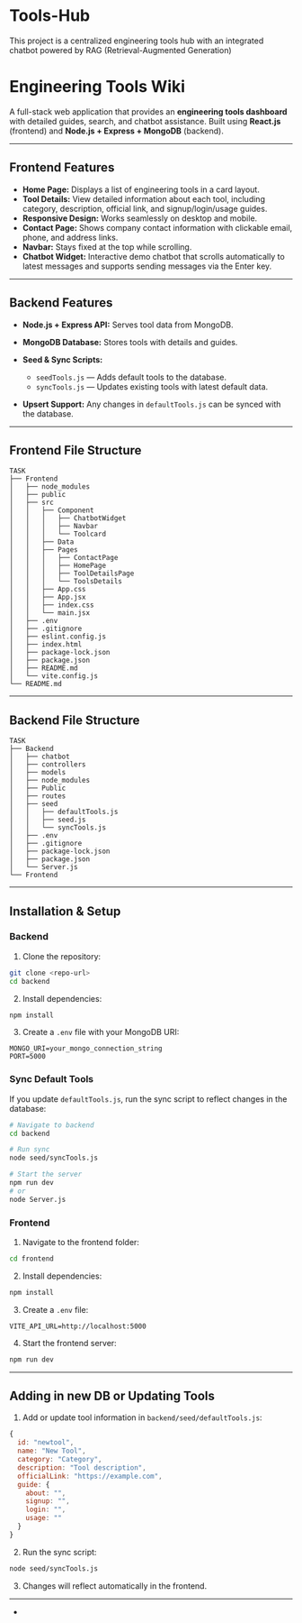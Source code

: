 # Tools-Hub
This project is a centralized engineering tools hub with an integrated chatbot powered by RAG (Retrieval-Augmented Generation)


# **Engineering Tools Wiki**

A full-stack web application that provides an **engineering tools dashboard** with detailed guides, search, and chatbot assistance.
Built using **React.js** (frontend) and **Node.js + Express + MongoDB** (backend).

---

## **Frontend Features**

* **Home Page:** Displays a list of engineering tools in a card layout.
* **Tool Details:** View detailed information about each tool, including category, description, official link, and signup/login/usage guides.
* **Responsive Design:** Works seamlessly on desktop and mobile.
* **Contact Page:** Shows company contact information with clickable email, phone, and address links.
* **Navbar:** Stays fixed at the top while scrolling.
* **Chatbot Widget:** Interactive demo chatbot that scrolls automatically to latest messages and supports sending messages via the Enter key.

---

## **Backend Features**

* **Node.js + Express API:** Serves tool data from MongoDB.
* **MongoDB Database:** Stores tools with details and guides.
* **Seed & Sync Scripts:**

  * `seedTools.js` — Adds default tools to the database.
  * `syncTools.js` — Updates existing tools with latest default data.
* **Upsert Support:** Any changes in `defaultTools.js` can be synced with the database.

--------------------------------------------------------------------------------------------------------------------------------------------

## **Frontend File Structure**

```
TASK
├── Frontend
│   ├── node_modules
│   ├── public
│   ├── src
│   │   ├── Component
│   │   │   ├── ChatbotWidget
│   │   │   ├── Navbar
│   │   │   └── Toolcard
│   │   ├── Data
│   │   ├── Pages
│   │   │   ├── ContactPage
│   │   │   ├── HomePage
│   │   │   ├── ToolDetailsPage
│   │   │   └── ToolsDetails
│   │   ├── App.css
│   │   ├── App.jsx
│   │   ├── index.css
│   │   └── main.jsx
│   ├── .env
│   ├── .gitignore
│   ├── eslint.config.js
│   ├── index.html
│   ├── package-lock.json
│   ├── package.json
│   ├── README.md
│   └── vite.config.js
└── README.md
```

---

## **Backend File Structure**

```
TASK
├── Backend
│   ├── chatbot
│   ├── controllers
│   ├── models
│   ├── node_modules
│   ├── Public
│   ├── routes
│   ├── seed
│   │   ├── defaultTools.js
│   │   ├── seed.js
│   │   └── syncTools.js
│   ├── .env
│   ├── .gitignore
│   ├── package-lock.json
│   ├── package.json
│   └── Server.js
└── Frontend
```

-------------------------------------------------------------------------------------------------------------------------------------------

## **Installation & Setup**

### **Backend**

1. Clone the repository:

```bash
git clone <repo-url>
cd backend
```

2. Install dependencies:

```bash
npm install
```

3. Create a `.env` file with your MongoDB URI:

```env
MONGO_URI=your_mongo_connection_string
PORT=5000
```

### **Sync Default Tools**

If you update `defaultTools.js`, run the sync script to reflect changes in the database:

```bash
# Navigate to backend
cd backend

# Run sync
node seed/syncTools.js

# Start the server
npm run dev
# or
node Server.js
```

### **Frontend**

1. Navigate to the frontend folder:

```bash
cd frontend
```

2. Install dependencies:

```bash
npm install
```

3. Create a `.env` file:

```env
VITE_API_URL=http://localhost:5000
```

4. Start the frontend server:

```bash
npm run dev
```

------------------------------------------------------------------------------------------------------------------------------------------

## **Adding in new DB or Updating Tools**

1. Add or update tool information in `backend/seed/defaultTools.js`:

```js
{
  id: "newtool",
  name: "New Tool",
  category: "Category",
  description: "Tool description",
  officialLink: "https://example.com",
  guide: {
    about: "",
    signup: "",
    login: "",
    usage: ""
  }
}
```

2. Run the sync script:

```bash
node seed/syncTools.js
```

3. Changes will reflect automatically in the frontend.

---

-

